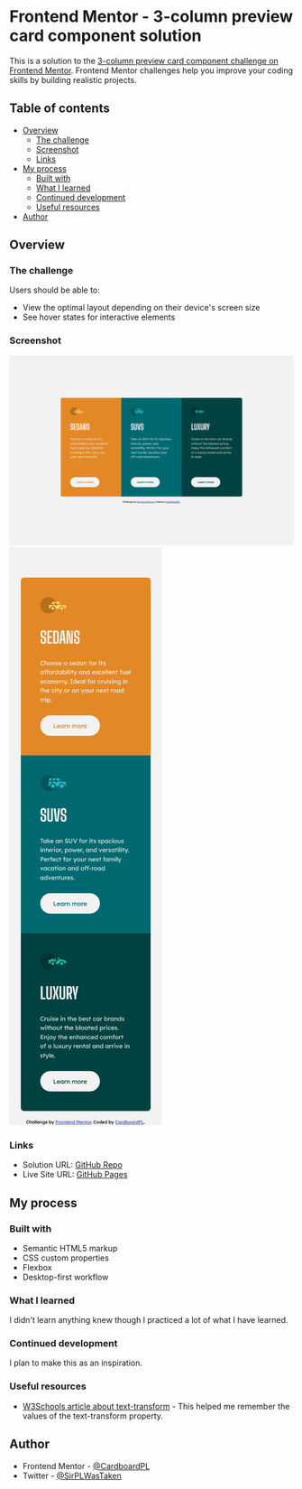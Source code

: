 # Frontend Mentor - 3-column preview card component solution

This is a solution to the [3-column preview card component challenge on Frontend Mentor](https://www.frontendmentor.io/challenges/3column-preview-card-component-pH92eAR2-). Frontend Mentor challenges help you improve your coding skills by building realistic projects. 

## Table of contents

- [Overview](#overview)
  - [The challenge](#the-challenge)
  - [Screenshot](#screenshot)
  - [Links](#links)
- [My process](#my-process)
  - [Built with](#built-with)
  - [What I learned](#what-i-learned)
  - [Continued development](#continued-development)
  - [Useful resources](#useful-resources)
- [Author](#author)

## Overview

### The challenge

Users should be able to:

- View the optimal layout depending on their device's screen size
- See hover states for interactive elements

### Screenshot

![](./screenshots/desktop-preview.png)
![](./screenshots/mobile-preview.png)

### Links

- Solution URL: [GitHub Repo](https://github.com/CardboardPL/Frontend-Mentor-3-column-preview-card-component)
- Live Site URL: [GitHub Pages](https://cardboardpl.github.io/Frontend-Mentor-3-column-preview-card-component/)

## My process

### Built with

- Semantic HTML5 markup
- CSS custom properties
- Flexbox
- Desktop-first workflow

### What I learned

I didn't learn anything knew though I practiced a lot of what I have learned.

### Continued development

I plan to make this as an inspiration.

### Useful resources

- [W3Schools article about text-transform](https://www.w3schools.com/cssref/pr_text_text-transform.php) - This helped me remember the values of the text-transform property.

## Author

- Frontend Mentor - [@CardboardPL](https://www.frontendmentor.io/profile/CardboardPL)
- Twitter - [@SirPLWasTaken](https://www.twitter.com/SirPLWasTaken)